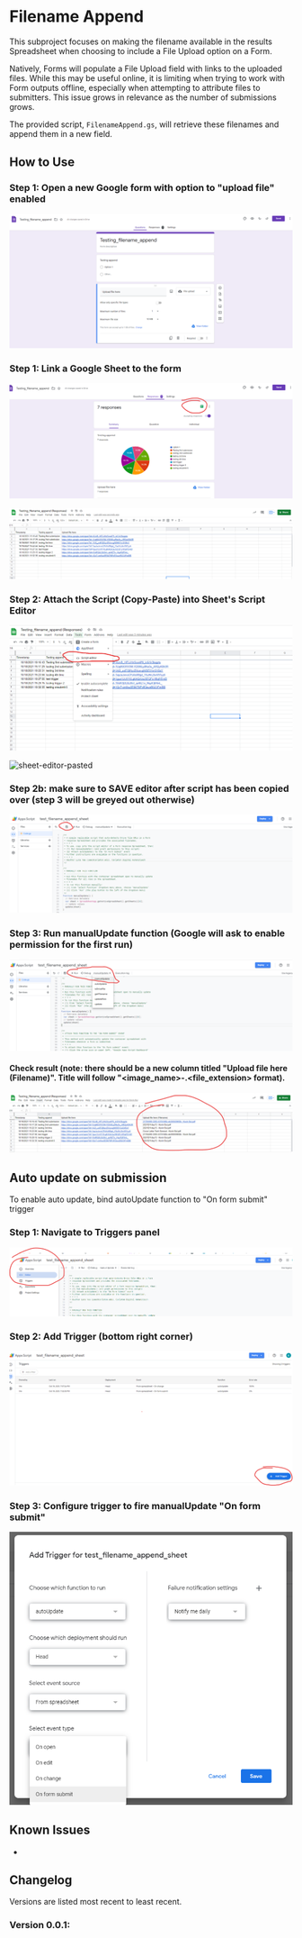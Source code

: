# Filename Append

This subproject focuses on making the filename available in the results Spreadsheet when
choosing to include a File Upload option on a Form.

Natively, Forms will populate a File Upload field with links to the uploaded files. While
this may be useful online, it is limiting when trying to work with Form outputs offline,
especially when attempting to attribute files to submitters. This issue grows in relevance
as the number of submissions grows.

The provided script, `FilenameAppend.gs`, will retrieve these filenames and append them in
a new field.

## How to Use

### Step 1: Open a new Google form with option to "upload file" enabled

![upload-enabled-google-form](./screenshots/form_example.png?raw=true "Form example")

### Step 1: Link a Google Sheet to the form

![how-to-link-form](./screenshots/link_form_sheet.png?raw=true "Linking example")

![sheet-before-script](./screenshots/sheet_before_script.png?raw=true "Sheet before script is ran")

### Step 2: Attach the Script (Copy-Paste) into Sheet's Script Editor

![sheet-script-editor](./screenshots/sheet_script_editor.png?raw=true "How to get to script editor in Sheet")

![sheet-editor-pasted](./screenshots/sheet_editor_pasted.png?raw=true "Script editor after code is pasted")

### Step 2b: make sure to SAVE editor after script has been copied over (step 3 will be greyed out otherwise)

![save-script-editor](./screenshots/save_script.png?raw=true "Save editor")

### Step 3: Run manualUpdate function (Google will ask to enable permission for the first run)

![run-manual-update](./screenshots/run_manual_update.png?raw=true "Run manual update")

#### Check result (note: there should be a new column titled "Upload file here (Filename)". Title will follow "<image_name>-<author>.<file_extension> format).

![sheet-after-script-is-ran](./screenshots/sheet_after_script.png?raw=true "Sheet after manualUpdate is ran")

## Auto update on submission

To enable auto update, bind autoUpdate function to "On form submit" trigger

### Step 1: Navigate to Triggers panel

![navigate-to-triggers-top-left](./screenshots/script_trigger.png?raw=true "Navigating to Trigger function")

### Step 2: Add Trigger (bottom right corner)

![add-trigger-bottom-right-blue-button](./screenshots/add_trigger.png?raw=true "Adding new trigger")

### Step 3: Configure trigger to fire manualUpdate "On form submit"

![add-trigger-bottom-right-blue-button](./screenshots/trigger_setting.png?raw=true "Adding new trigger")

## Known Issues

-

## Changelog

Versions are listed most recent to least recent.

### Version 0.0.1:
